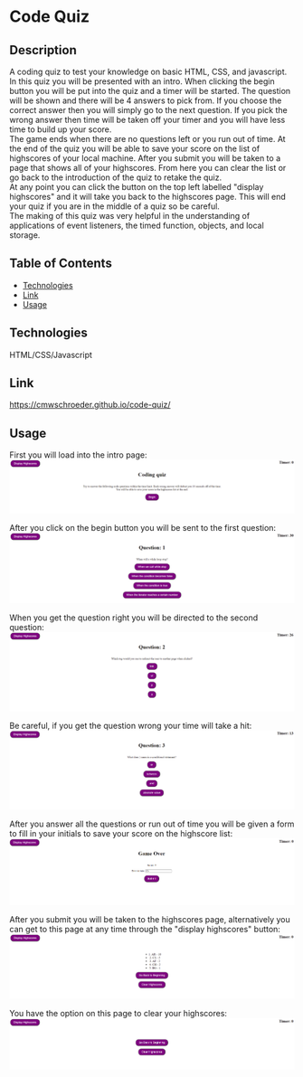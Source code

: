 # Code Quiz

## Description

A coding quiz to test your knowledge on basic HTML, CSS, and javascript. In this quiz you will be presented with an intro. When clicking the begin button you will be put into the quiz and a timer will be started. The question will be shown and there will be 4 answers to pick from. If you choose the correct answer then you will simply go to the next question. If you pick the wrong answer then time will be taken off your timer and you will have less time to build up your score.  
The game ends when there are no questions left or you run out of time. At the end of the quiz you will be able to save your score on the list of highscores of your local machine. After you submit you will be taken to a page that shows all of your highscores. From here you can clear the list or go back to the introduction of the quiz to retake the quiz.  
At any point you can click the button on the top left labelled "display highscores" and it will take you back to the highscores page. This will end your quiz if you are in the middle of a quiz so be careful.  
 The making of this quiz was very helpful in the understanding of applications of event listeners, the timed function, objects, and local storage.

## Table of Contents

* [Technologies](#technologies)
* [Link](#link)
* [Usage](#usage)


## Technologies

HTML/CSS/Javascript

## Link

https://cmwschroeder.github.io/code-quiz/

## Usage

First you will load into the intro page:  
![Intro page](https://github.com/cmwschroeder/code-quiz/blob/main/assets/images/intro-screenshot.png)  

After you click on the begin button you will be sent to the first question:  
![First question](https://github.com/cmwschroeder/code-quiz/blob/main/assets/images/first-question-screenshot.png)  

When you get the question right you will be directed to the second question:  
![Second question](https://github.com/cmwschroeder/code-quiz/blob/main/assets/images/second-question-screenshot.png)  

Be careful, if you get the question wrong your time will take a hit:  
![Third question with much less time](https://github.com/cmwschroeder/code-quiz/blob/main/assets/images/third-question-screenshot.png)  

After you answer all the questions or run out of time you will be given a form to fill in your initials to save your score on the highscore list:  
![Page showing a form to enter initials and submit](https://github.com/cmwschroeder/code-quiz/blob/main/assets/images/save-highscore-screenshot.png)  

After you submit you will be taken to the highscores page, alternatively you can get to this page at any time through the "display highscores" button:  
![Highscores page](https://github.com/cmwschroeder/code-quiz/blob/main/assets/images/display-highscores-screenshot.png)  

You have the option on this page to clear your highscores:  
![Highscores page with no highscores](https://github.com/cmwschroeder/code-quiz/blob/main/assets/images/clear-highscores-screenshot.png)